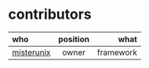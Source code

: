 # contributors

|who|position|what|
|:-|:-:|-:|
|[misterunix](github.com/misterunix)|owner|framework|
